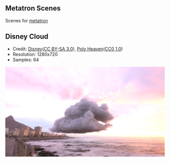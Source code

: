 Metatron Scenes
---

Scenes for [metatron](https://github.com/tsssni/metatron)

## Disney Cloud

- Credit: [Disney](https://media.disneyanimation.com/uploads/production/data_set_asset/1/asset/Cloud_Readme.pdf)([CC BY-SA 3.0](https://creativecommons.org/licenses/by-sa/3.0/)), [Poly Heaven](https://polyhaven.com/a/the_sky_is_on_fire)([CC0 1.0](https://creativecommons.org/publicdomain/zero/1.0/))
- Resolution: 1280x720
- Samples: 64

![disney-cloud](https://github.com/tsssni/metatron-scenes/raw/master/disney-cloud/disney-cloud.png)
